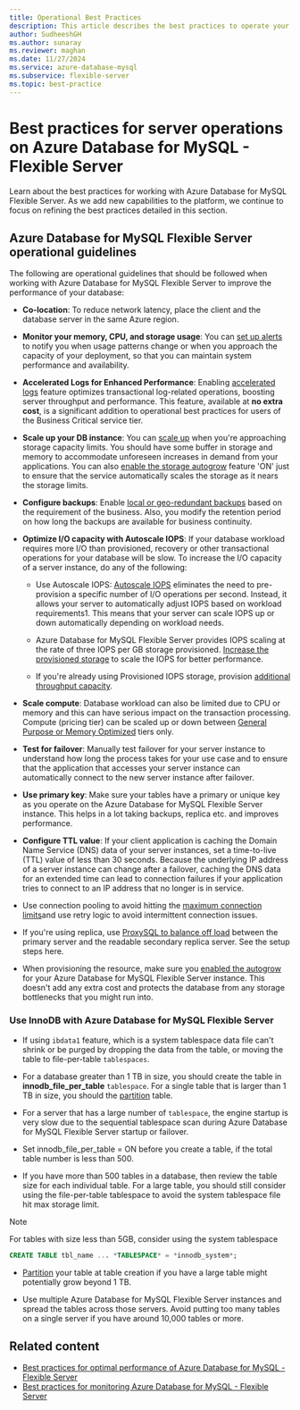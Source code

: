 ```yaml
---
title: Operational Best Practices
description: This article describes the best practices to operate your Azure Database for MySQL - Flexible Server database on Azure.
author: SudheeshGH
ms.author: sunaray
ms.reviewer: maghan
ms.date: 11/27/2024
ms.service: azure-database-mysql
ms.subservice: flexible-server
ms.topic: best-practice
---
```


# Best practices for server operations on Azure Database for MySQL - Flexible Server

Learn about the best practices for working with Azure Database for MySQL Flexible Server. As we add new capabilities to the platform, we continue to focus on refining the best practices detailed in this section.

## Azure Database for MySQL Flexible Server operational guidelines

The following are operational guidelines that should be followed when working with Azure Database for MySQL Flexible Server to improve the performance of your database:

- **Co-location**: To reduce network latency, place the client and the database server in the same Azure region.

- **Monitor your memory, CPU, and storage usage**: You can [set up alerts](how-to-alert-on-metric.md) to notify you when usage patterns change or when you approach the capacity of your deployment, so that you can maintain system performance and availability.

- **Accelerated Logs for Enhanced Performance**: Enabling [accelerated logs](concepts-accelerated-logs.md) feature optimizes transactional log-related operations, boosting server throughput and performance. This feature, available at **no extra cost**, is a significant addition to operational best practices for users of the Business Critical service tier.

- **Scale up your DB instance**: You can [scale up](../single-server/how-to-create-manage-server-portal.md) when you're approaching storage capacity limits. You should have some buffer in storage and memory to accommodate unforeseen increases in demand from your applications. You can also [enable the storage autogrow](../single-server/how-to-auto-grow-storage-portal.md) feature 'ON' just to ensure that the service automatically scales the storage as it nears the storage limits.

- **Configure backups**: Enable [local or geo-redundant backups](how-to-restore-server-portal.md) based on the requirement of the business. Also, you modify the retention period on how long the backups are available for business continuity.

- **Optimize I/O capacity with Autoscale IOPS**: If your database workload requires more I/O than provisioned, recovery or other transactional operations for your database will be slow. To increase the I/O capacity of a server instance, do any of the following:

    * Use Autoscale IOPS: [Autoscale IOPS](./concepts-service-tiers-storage.md#autoscale-iops) eliminates the need to pre-provision a specific number of I/O operations per second. Instead, it allows your server to automatically adjust IOPS based on workload requirements1. This means that your server can scale IOPS up or down automatically depending on workload needs.

    * Azure Database for MySQL Flexible Server provides IOPS scaling at the rate of three IOPS per GB storage provisioned. [Increase the provisioned storage](../single-server/how-to-create-manage-server-portal.md#scale-storage-up) to scale the IOPS for better performance.

    * If you're already using Provisioned IOPS storage, provision [additional throughput capacity](../single-server/how-to-create-manage-server-portal.md#scale-storage-up).

- **Scale compute**: Database workload can also be limited due to CPU or memory and this can have serious impact on the transaction processing. Compute (pricing tier) can be scaled up or down between [General Purpose or Memory Optimized](../single-server/concepts-pricing-tiers.md) tiers only.

- **Test for failover**: Manually test failover for your server instance to understand how long the process takes for your use case and to ensure that the application that accesses your server instance can automatically connect to the new server instance after failover.

- **Use primary key**: Make sure your tables have a primary or unique key as you operate on the Azure Database for MySQL Flexible Server instance. This helps in a lot taking backups, replica etc. and improves performance.

- **Configure TTL value**: If your client application is caching the Domain Name Service (DNS) data of your server instances, set a time-to-live (TTL) value of less than 30 seconds. Because the underlying IP address of a server instance can change after a failover, caching the DNS data for an extended time can lead to connection failures if your application tries to connect to an IP address that no longer is in service.

- Use connection pooling to avoid hitting the [maximum connection limits](concepts-server-parameters.md#max_connections)and use retry logic to avoid intermittent connection issues.

- If you're using replica, use [ProxySQL to balance off load](https://techcommunity.microsoft.com/blog/adformysql/scaling-an-azure-database-for-mysql-workload-running-on-kubernetes-with-read-rep/1105847) between the primary server and the readable secondary replica server. See the setup steps here.

- When provisioning the resource, make sure you [enabled the autogrow](../single-server/how-to-auto-grow-storage-portal.md) for your Azure Database for MySQL Flexible Server instance. This doesn't add any extra cost and protects the database from any storage bottlenecks that you might run into.

<a id="using-innodb-with-azure-database-for-mysql-flexible-server"></a>

### Use InnoDB with Azure Database for MySQL Flexible Server

-  If using `ibdata1` feature, which is a system tablespace data file can't shrink or be purged by dropping the data from the table, or moving the table to file-per-table `tablespaces`.

- For a database greater than 1 TB in size, you should create the table in **innodb_file_per_table** `tablespace`. For a single table that is larger than 1 TB in size, you should the [partition](https://dev.mysql.com/doc/refman/5.7/en/partitioning.html) table.

-  For a server that has a large number of `tablespace`, the engine startup is very slow due to the sequential tablespace scan during Azure Database for MySQL Flexible Server startup or failover.

- Set innodb_file_per_table = ON before you create a table, if the total table number is less than 500.

- If you have more than 500 tables in a database, then review the table size for each individual table. For a large table, you should still consider using the file-per-table tablespace to avoid the system tablespace file hit max storage limit.

> [!NOTE]  
> For tables with size less than 5GB, consider using the system tablespace  
> ```sql
> CREATE TABLE tbl_name ... *TABLESPACE* = *innodb_system*;
> ```

- [Partition](https://dev.mysql.com/doc/refman/5.7/en/partitioning.html) your table at table creation if you have a large table might potentially grow beyond 1 TB.

- Use multiple Azure Database for MySQL Flexible Server instances and spread the tables across those servers. Avoid putting too many tables on a single server if you have around 10,000 tables or more.

## Related content

- [Best practices for optimal performance of Azure Database for MySQL - Flexible Server](concept-performance-best-practices.md)
- [Best practices for monitoring Azure Database for MySQL - Flexible Server](concept-monitoring-best-practices.md)
